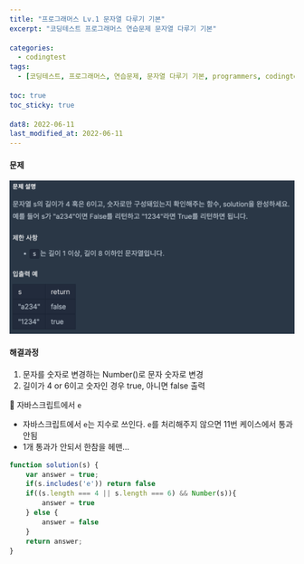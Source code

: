 ```yaml
---
title: "프로그래머스 Lv.1 문자열 다루기 기본"
excerpt: "코딩테스트 프로그래머스 연습문제 문자열 다루기 기본"

categories:
  - codingtest
tags:
  - [코딩테스트, 프로그래머스, 연습문제, 문자열 다루기 기본, programmers, codingtest, 코딩테스트 연습]

toc: true
toc_sticky: true
 
dat8: 2022-06-11
last_modified_at: 2022-06-11
---
```


#### 문제
![22](/assets/images/22.png)

#### 해결과정
1. 문자를 숫자로 변경하는 Number()로 문자 숫자로 변경
2. 길이가 4 or 6이고 숫자인 경우 true, 아니면 false 출력

:pushpin: 자바스크립트에서 `e`
  * 자바스크립트에서 `e`는 지수로 쓰인다. `e`를 처리해주지 않으면 11번 케이스에서 통과 안됨
  * 1개 통과가 안되서 한참을 헤맨...

```javascript
function solution(s) {
    var answer = true;
    if(s.includes('e')) return false
    if((s.length === 4 || s.length === 6) && Number(s)){
        answer = true
    } else {
        answer = false
    }
    return answer;
}
```
